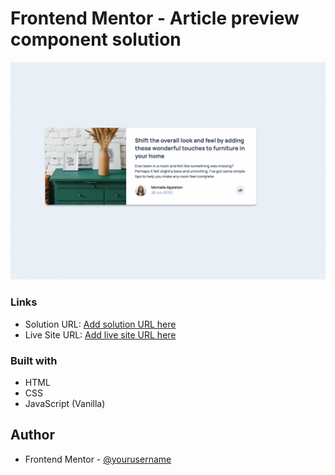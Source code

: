 # Frontend Mentor - Article preview component solution

![](https://raw.githubusercontent.com/orafael93/article-preview-frontend-mentor/main/src/assets/preview-desktop.png)

### Links

- Solution URL: [Add solution URL here](https://github.com/orafael93/article-preview-frontend-mentor)
- Live Site URL: [Add live site URL here](https://orafael93.github.io/article-preview-frontend-mentor/src/)

### Built with

- HTML
- CSS
- JavaScript (Vanilla)

## Author

- Frontend Mentor - [@yourusername](https://www.frontendmentor.io/profile/orafael93)
